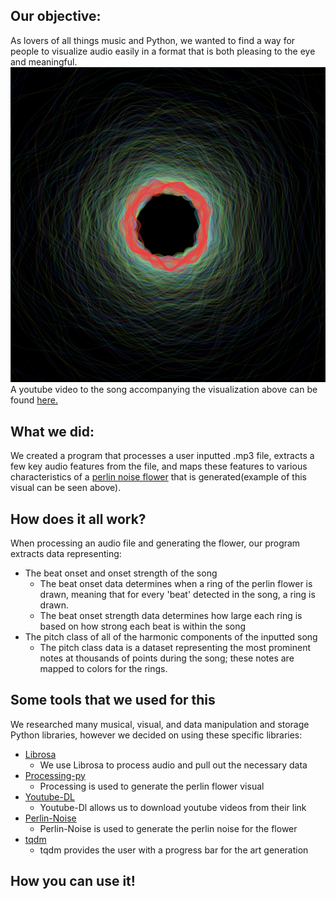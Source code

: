 ## Our objective:
As lovers of all things music and Python, we wanted to find a way for people to visualize audio easily in a format that is both pleasing to the eye and meaningful.
![Visualization of a cover of Daft Punk's song, Harder, Better, Faster stronger](daft_punk_visual.png)
A youtube video to the song accompanying the visualization above can be found [here.](https://youtu.be/RHu0ALxqUIo)

## What we did: 
We created a program that processes a user inputted .mp3 file, extracts a few key audio features from the file, and maps these features to various characteristics of a [perlin noise flower](https://www.benfrederickson.com/flowers-from-simplex-noise/) that is generated(example of this visual can be seen above).

## How does it all work? 
When processing an audio file and generating the flower, our program extracts data representing: 
* The beat onset and onset strength of the song 
  * The beat onset data determines when a ring of the perlin flower is drawn, meaning that for every 'beat' detected in the song, a ring is drawn.
  * The beat onset strength data determines how large each ring is based on how strong each beat is within the song 
* The pitch class of all of the harmonic components of the inputted song
  * The pitch class data is a dataset representing the most prominent notes at thousands of points during the song; these notes are mapped to colors for the rings. 

## Some tools that we used for this
We researched many musical, visual, and data manipulation and storage Python libraries, however we decided on using these specific libraries:
* [Librosa](https://librosa.org/doc/main/index.html)
  * We use Librosa to process audio and pull out the necessary data
* [Processing-py](https://py.processing.org/)
  * Processing is used to generate the perlin flower visual
* [Youtube-DL](https://youtube-dl.org/)
  * Youtube-Dl allows us to download youtube videos from their link 
* [Perlin-Noise](https://pypi.org/project/perlin-noise/)
  * Perlin-Noise is used to generate the perlin noise for the flower
* [tqdm](https://pypi.org/project/tqdm/)
  * tqdm provides the user with a progress bar for the art generation

## How you can use it! 

